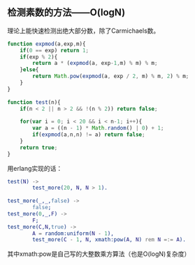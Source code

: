 ## 检测素数的方法——O(logN)

理论上能快速检测出绝大部分数，除了Carmichaels数。

```js
function expmod(a,exp,m){
    if(0 == exp) return 1;
    if(exp % 2){
        return a * (expmod(a, exp-1,m) % m) % m;
    }else{
        return Math.pow(expmod(a, exp / 2, m) % m, 2) % m;
    }
}
 
function test(n){
    if(n < 2 || n > 2 && !(n % 2)) return false;
 
    for(var i = 0; i < 20 && i < n-1; i++){
        var a = ((n - 1) * Math.random() | 0) + 1;
        if(expmod(a,n,n) != a) return false;
    }
    return true;
}
```

用erlang实现的话：

```erlang
test(N) ->
        test_more(20, N, N > 1).
 
test_more(_,_,false) ->
        false;
test_more(0,_,F) ->
        F;
test_more(C,N,true) ->
        A = random:uniform(N - 1),
        test_more(C - 1, N, xmath:pow(A, N) rem N =:= A).
```

其中xmath:pow是自己写的大整数乘方算法（也是O(logN)复杂度）